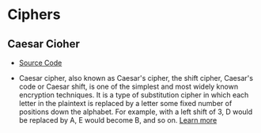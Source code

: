 # Ciphers

## Caesar Cioher

- [Source Code](./caesar_cipher.cpp)

- Caesar cipher, also known as Caesar's cipher, the shift cipher, Caesar's code or Caesar shift, is one of the simplest and most widely known encryption techniques. It is a type of substitution cipher in which each letter in the plaintext is replaced by a letter some fixed number of positions down the alphabet. For example, with a left shift of 3, D would be replaced by A, E would become B, and so on. [Learn more](https://www.wikiwand.com/en/Caesar_cipher)
